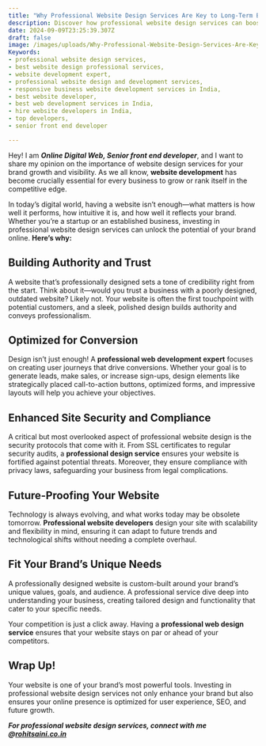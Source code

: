 ```yaml
---
title: "Why Professional Website Design Services Are Key to Long-Term Brand Success"
description: Discover how professional website design services can boost your brand's credibility, enhance user experience, and drive growth. Learn why investing in expert web design is crucial for future-proofing your online presence.
date: 2024-09-09T23:25:39.307Z
draft: false
image: /images/uploads/Why-Professional-Website-Design-Services-Are-Key-to-Long-Term-Brand-Success.jpeg
Keywords: 
- professional website design services,
- best website design professional services,
- website development expert,
- professional website design and development services,
- responsive business website development services in India,
- best website developer,
- best web development services in India,
- hire website developers in India,
- top developers,
- senior front end developer

---
```


Hey! 
I am ***Online Digital Web, Senior front end developer***, and I want to share my opinion on the importance of website design services for your brand growth and visibility. As we all know, **website development** has become crucially essential for every business to grow or rank itself in the competitive edge.

In today’s digital world, having a website isn’t enough—what matters is how well it performs, how intuitive it is, and how well it reflects your brand. Whether you’re a startup or an established business, investing in professional website design services can unlock the potential of your brand online. **Here’s why:**

## Building Authority and Trust

A website that’s professionally designed sets a tone of credibility right from the start. Think about it—would you trust a business with a poorly designed, outdated website? Likely not.
Your website is often the first touchpoint with potential customers, and a sleek, polished design builds authority and conveys professionalism.


## Optimized for Conversion

Design isn’t just enough!  A **professional web development expert** focuses on creating user journeys that drive conversions. Whether your goal is to generate leads, make sales, or increase sign-ups, design elements like strategically placed call-to-action buttons, optimized forms, and impressive layouts will help you achieve your objectives.


## Enhanced Site Security and Compliance

A critical but most  overlooked aspect of professional website design is the security protocols that come with it. From SSL certificates to regular security audits, a **professional design service** ensures your website is fortified against potential threats. Moreover, they ensure compliance with privacy laws, safeguarding your business from legal complications.

## Future-Proofing Your Website

Technology is always evolving, and what works today may be obsolete tomorrow. **Professional website developers** design your site with scalability and flexibility in mind, ensuring it can adapt to future trends and technological shifts without needing a complete overhaul.


## Fit Your Brand’s Unique Needs

A professionally designed website is custom-built around your brand’s unique values, goals, and audience. A professional service dive  deep into understanding your business, creating tailored design and functionality that cater to your specific needs.


Your competition is just a click away. Having a **professional web design service** ensures that your website stays on par or ahead of your competitors.

## Wrap Up! 

Your website is one of your brand’s most powerful tools. Investing in professional website design services not only enhance  your brand but also ensures your online presence is optimized for user experience, SEO, and future growth.

***For professional website design services, connect with me @[rohitsaini.co.in](https://onlinedigitalweb.com/)***